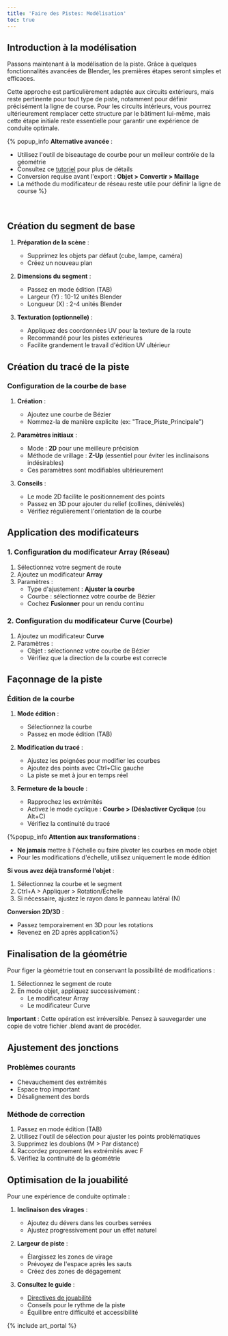 ```yaml
---
title: 'Faire des Pistes: Modélisation'
toc: true
---
```

## Introduction à la modélisation

Passons maintenant à la modélisation de la piste. Grâce à quelques fonctionnalités avancées de Blender, les premières étapes seront simples et efficaces.

Cette approche est particulièrement adaptée aux circuits extérieurs, mais reste pertinente pour tout type de piste, notamment pour définir précisément la ligne de course. Pour les circuits intérieurs, vous pourrez ultérieurement remplacer cette structure par le bâtiment lui-même, mais cette étape initiale reste essentielle pour garantir une expérience de conduite optimale.

{% popup_info **Alternative avancée** :
- Utilisez l'outil de biseautage de courbe pour un meilleur contrôle de la géométrie
- Consultez ce [tutoriel](https://en.wikibooks.org/wiki/Blender_3D:_Noob_to_Pro/Bevelling_a_Curve) pour plus de détails
- Conversion requise avant l'export : **Objet > Convertir > Maillage**
- La méthode du modificateur de réseau reste utile pour définir la ligne de course
%}
<div><br/></div>

## Création du segment de base

1. **Préparation de la scène** :
   - Supprimez les objets par défaut (cube, lampe, caméra)
   - Créez un nouveau plan

2. **Dimensions du segment** :
   - Passez en mode édition (TAB)
   - Largeur (Y) : 10-12 unités Blender
   - Longueur (X) : 2-4 unités Blender

3. **Texturation (optionnelle)** :
   - Appliquez des coordonnées UV pour la texture de la route
   - Recommandé pour les pistes extérieures
   - Facilite grandement le travail d'édition UV ultérieur

## Création du tracé de la piste

### Configuration de la courbe de base

1. **Création** :
   - Ajoutez une courbe de Bézier
   - Nommez-la de manière explicite (ex: "Trace_Piste_Principale")

2. **Paramètres initiaux** :
   - Mode : **2D** pour une meilleure précision
   - Méthode de vrillage : **Z-Up** (essentiel pour éviter les inclinaisons indésirables)
   - Ces paramètres sont modifiables ultérieurement

3. **Conseils** :
   - Le mode 2D facilite le positionnement des points
   - Passez en 3D pour ajouter du relief (collines, dénivelés)
   - Vérifiez régulièrement l'orientation de la courbe

## Application des modificateurs

### 1. Configuration du modificateur Array (Réseau)

1. Sélectionnez votre segment de route
2. Ajoutez un modificateur **Array**
3. Paramètres :
   - Type d'ajustement : **Ajuster la courbe**
   - Courbe : sélectionnez votre courbe de Bézier
   - Cochez **Fusionner** pour un rendu continu

### 2. Configuration du modificateur Curve (Courbe)

1. Ajoutez un modificateur **Curve**
2. Paramètres :
   - Objet : sélectionnez votre courbe de Bézier
   - Vérifiez que la direction de la courbe est correcte

## Façonnage de la piste

### Édition de la courbe

1. **Mode édition** :
   - Sélectionnez la courbe
   - Passez en mode édition (TAB)

2. **Modification du tracé** :
   - Ajustez les poignées pour modifier les courbes
   - Ajoutez des points avec Ctrl+Clic gauche
   - La piste se met à jour en temps réel

3. **Fermeture de la boucle** :
   - Rapprochez les extrémités
   - Activez le mode cyclique : **Courbe > (Dés)activer Cyclique** (ou Alt+C)
   - Vérifiez la continuité du tracé

{%popup_info **Attention aux transformations** :
- **Ne jamais** mettre à l'échelle ou faire pivoter les courbes en mode objet
- Pour les modifications d'échelle, utilisez uniquement le mode édition

**Si vous avez déjà transformé l'objet** :
1. Sélectionnez la courbe et le segment
2. Ctrl+A > Appliquer > Rotation/Échelle
3. Si nécessaire, ajustez le rayon dans le panneau latéral (N)

**Conversion 2D/3D** :
- Passez temporairement en 3D pour les rotations
- Revenez en 2D après application%}

## Finalisation de la géométrie

Pour figer la géométrie tout en conservant la possibilité de modifications :

1. Sélectionnez le segment de route
2. En mode objet, appliquez successivement :
   - Le modificateur Array
   - Le modificateur Curve

**Important** : Cette opération est irréversible. Pensez à sauvegarder une copie de votre fichier .blend avant de procéder.

## Ajustement des jonctions

### Problèmes courants
- Chevauchement des extrémités
- Espace trop important
- Désalignement des bords

### Méthode de correction
1. Passez en mode édition (TAB)
2. Utilisez l'outil de sélection pour ajuster les points problématiques
3. Supprimez les doublons (M > Par distance)
4. Raccordez proprement les extrémités avec F
5. Vérifiez la continuité de la géométrie

## Optimisation de la jouabilité

Pour une expérience de conduite optimale :

1. **Inclinaison des virages** :
   - Ajoutez du dévers dans les courbes serrées
   - Ajustez progressivement pour un effet naturel

2. **Largeur de piste** :
   - Élargissez les zones de virage
   - Prévoyez de l'espace après les sauts
   - Créez des zones de dégagement

3. **Consultez le guide** :
   - [Directives de jouabilité](Making_Tracks:_Notes#gameplay)
   - Conseils pour le rythme de la piste
   - Équilibre entre difficulté et accessibilité

{% include art_portal %}
